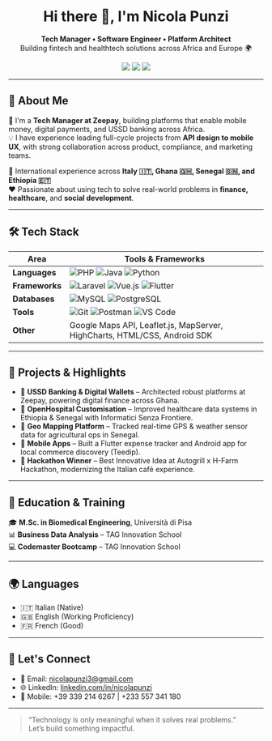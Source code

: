 <h1 align="center">Hi there 👋, I'm Nicola Punzi</h1>

<p align="center">
  <b>Tech Manager • Software Engineer • Platform Architect</b><br>
  Building fintech and healthtech solutions across Africa and Europe 🌍
</p>

<p align="center">
  <a href="mailto:nicolapunzi3@gmail.com"><img src="https://img.shields.io/badge/email-nicolapunzi3@gmail.com-blue?style=flat-square&logo=gmail"></a>
  <a href="https://www.linkedin.com/in/nicolapunzi/" target="_blank"><img src="https://img.shields.io/badge/LinkedIn-Nicola%20Punzi-blue?style=flat-square&logo=linkedin"></a>
  <a href="https://github.com/nicolapunzi" target="_blank"><img src="https://img.shields.io/github/followers/nicolapunzi?label=Follow&style=social"></a>
</p>

---

## 🚀 About Me

🎯 I'm a **Tech Manager at Zeepay**, building platforms that enable mobile money, digital payments, and USSD banking across Africa.  
💡 I have experience leading full-cycle projects from **API design to mobile UX**, with strong collaboration across product, compliance, and marketing teams.

📍 International experience across **Italy 🇮🇹, Ghana 🇬🇭, Senegal 🇸🇳, and Ethiopia 🇪🇹**  
❤️ Passionate about using tech to solve real-world problems in **finance, healthcare**, and **social development**.

---

## 🛠️ Tech Stack

<div align="center">

| Area | Tools & Frameworks |
|------|--------------------|
| **Languages** | ![PHP](https://img.shields.io/badge/-PHP-777BB4?style=flat&logo=php) ![Java](https://img.shields.io/badge/-Java-007396?style=flat&logo=java) ![Python](https://img.shields.io/badge/-Python-3776AB?style=flat&logo=python) |
| **Frameworks** | ![Laravel](https://img.shields.io/badge/-Laravel-F55247?style=flat&logo=laravel) ![Vue.js](https://img.shields.io/badge/-Vue.js-4FC08D?style=flat&logo=vue.js) ![Flutter](https://img.shields.io/badge/-Flutter-02569B?style=flat&logo=flutter) |
| **Databases** | ![MySQL](https://img.shields.io/badge/-MySQL-4479A1?style=flat&logo=mysql) ![PostgreSQL](https://img.shields.io/badge/-PostgreSQL-336791?style=flat&logo=postgresql) |
| **Tools** | ![Git](https://img.shields.io/badge/-Git-F05032?style=flat&logo=git) ![Postman](https://img.shields.io/badge/-Postman-FF6C37?style=flat&logo=postman) ![VS Code](https://img.shields.io/badge/-VSCode-007ACC?style=flat&logo=visual-studio-code) |
| **Other** | Google Maps API, Leaflet.js, MapServer, HighCharts, HTML/CSS, Android SDK |

</div>

---

## 📌 Projects & Highlights

- 🧾 **USSD Banking & Digital Wallets** – Architected robust platforms at Zeepay, powering digital finance across Ghana.
- 🏥 **OpenHospital Customisation** – Improved healthcare data systems in Ethiopia & Senegal with Informatici Senza Frontiere.
- 📡 **Geo Mapping Platform** – Tracked real-time GPS & weather sensor data for agricultural ops in Senegal.
- 📱 **Mobile Apps** – Built a Flutter expense tracker and Android app for local commerce discovery (Teedip).
- 🥇 **Hackathon Winner** – Best Innovative Idea at Autogrill x H-Farm Hackathon, modernizing the Italian café experience.

---

## 📖 Education & Training

🎓 **M.Sc. in Biomedical Engineering**, Università di Pisa  
📊 **Business Data Analysis** – TAG Innovation School  
💻 **Codemaster Bootcamp** – TAG Innovation School  

---

## 🌍 Languages

- 🇮🇹 Italian (Native)  
- 🇬🇧 English (Working Proficiency)  
- 🇫🇷 French (Good)

---

## 🤝 Let's Connect

- 📧 Email: [nicolapunzi3@gmail.com](mailto:nicolapunzi3@gmail.com)  
- 🌐 LinkedIn: [linkedin.com/in/nicolapunzi](https://www.linkedin.com/in/nicolapunzi)  
- 📱 Mobile: +39 339 214 6267 | +233 557 341 180  

---

> “Technology is only meaningful when it solves real problems.”  
> Let’s build something impactful.


